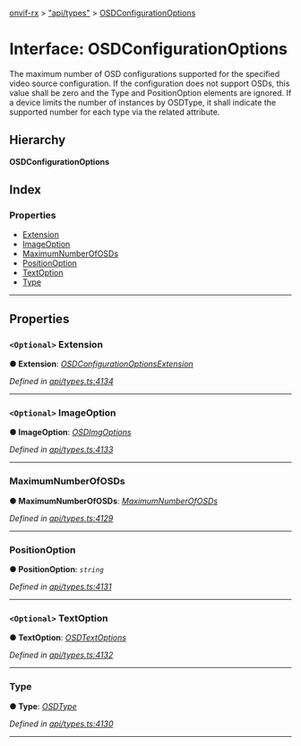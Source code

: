 [onvif-rx](../README.md) > ["api/types"](../modules/_api_types_.md) > [OSDConfigurationOptions](../interfaces/_api_types_.osdconfigurationoptions.md)

# Interface: OSDConfigurationOptions

The maximum number of OSD configurations supported for the specified video source configuration. If the configuration does not support OSDs, this value shall be zero and the Type and PositionOption elements are ignored. If a device limits the number of instances by OSDType, it shall indicate the supported number for each type via the related attribute.

## Hierarchy

**OSDConfigurationOptions**

## Index

### Properties

* [Extension](_api_types_.osdconfigurationoptions.md#extension)
* [ImageOption](_api_types_.osdconfigurationoptions.md#imageoption)
* [MaximumNumberOfOSDs](_api_types_.osdconfigurationoptions.md#maximumnumberofosds)
* [PositionOption](_api_types_.osdconfigurationoptions.md#positionoption)
* [TextOption](_api_types_.osdconfigurationoptions.md#textoption)
* [Type](_api_types_.osdconfigurationoptions.md#type)

---

## Properties

<a id="extension"></a>

### `<Optional>` Extension

**● Extension**: *[OSDConfigurationOptionsExtension](_api_types_.osdconfigurationoptionsextension.md)*

*Defined in [api/types.ts:4134](https://github.com/patrickmichalina/onvif-rx/blob/3ab1739/src/api/types.ts#L4134)*

___
<a id="imageoption"></a>

### `<Optional>` ImageOption

**● ImageOption**: *[OSDImgOptions](_api_types_.osdimgoptions.md)*

*Defined in [api/types.ts:4133](https://github.com/patrickmichalina/onvif-rx/blob/3ab1739/src/api/types.ts#L4133)*

___
<a id="maximumnumberofosds"></a>

###  MaximumNumberOfOSDs

**● MaximumNumberOfOSDs**: *[MaximumNumberOfOSDs](_api_types_.maximumnumberofosds.md)*

*Defined in [api/types.ts:4129](https://github.com/patrickmichalina/onvif-rx/blob/3ab1739/src/api/types.ts#L4129)*

___
<a id="positionoption"></a>

###  PositionOption

**● PositionOption**: *`string`*

*Defined in [api/types.ts:4131](https://github.com/patrickmichalina/onvif-rx/blob/3ab1739/src/api/types.ts#L4131)*

___
<a id="textoption"></a>

### `<Optional>` TextOption

**● TextOption**: *[OSDTextOptions](_api_types_.osdtextoptions.md)*

*Defined in [api/types.ts:4132](https://github.com/patrickmichalina/onvif-rx/blob/3ab1739/src/api/types.ts#L4132)*

___
<a id="type"></a>

###  Type

**● Type**: *[OSDType](../enums/_api_types_.osdtype.md)*

*Defined in [api/types.ts:4130](https://github.com/patrickmichalina/onvif-rx/blob/3ab1739/src/api/types.ts#L4130)*

___

